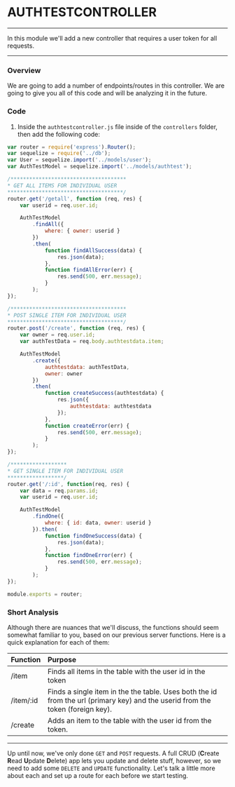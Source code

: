 # AUTHTESTCONTROLLER
---
In this module we'll add a new controller that requires a user token for all requests.

<hr />

### Overview 
We are going to add a number of endpoints/routes in this controller. We are going to give you all of this code and will be analyzing it in the future.

### Code
1. Inside the `authtestcontroller.js` file inside of the `controllers` folder, then add the following code:

```js
var router = require('express').Router();
var sequelize = require('../db');
var User = sequelize.import('../models/user');
var AuthTestModel = sequelize.import('../models/authtest');

/*************************************
* GET ALL ITEMS FOR INDIVIDUAL USER
*************************************/
router.get('/getall', function (req, res) {
	var userid = req.user.id;

	AuthTestModel
		.findAll({
			where: { owner: userid }
		})
		.then(
			function findAllSuccess(data) {
				res.json(data);
			},
			function findAllError(err) {
				res.send(500, err.message);
			}
		);
});

/*************************************
* POST SINGLE ITEM FOR INDIVIDUAL USER
*************************************/
router.post('/create', function (req, res) {
	var owner = req.user.id;
	var authTestData = req.body.authtestdata.item;

	AuthTestModel
		.create({
			authtestdata: authTestData,
			owner: owner
		})
		.then(
			function createSuccess(authtestdata) {
				res.json({
					authtestdata: authtestdata
				});
			},
			function createError(err) {
				res.send(500, err.message);
			}
		);
});

/******************
* GET SINGLE ITEM FOR INDIVIDUAL USER
******************/
router.get('/:id', function(req, res) {
	var data = req.params.id;
	var userid = req.user.id;

	AuthTestModel
		.findOne({
			where: { id: data, owner: userid }
		}).then(
			function findOneSuccess(data) {
				res.json(data);
			},
			function findOneError(err) {
				res.send(500, err.message);
			}
		);
});

module.exports = router;
```

### Short Analysis
Although there are nuances that we'll discuss, the functions should seem somewhat familiar to you, based on our previous server functions. Here is a quick explanation for each of them:

|Function|Purpose|
|:--------|:------|
|/item    |Finds all items in the table with the user id in the token|
|/item/:id|Finds a single item in the the table. Uses both the id from the url (primary key) and the userid from the token (foreign key).|
|/create  |Adds an item to the table with the user id from the token.|

<hr>

Up until now, we've only done `GET` and `POST` requests. A full CRUD (**C**reate **R**ead **U**pdate **D**elete) app lets you update and delete stuff, however, so we need to add some `DELETE` and `UPDATE` functionality. Let's talk a little more about each and set up a route for each before we start testing.